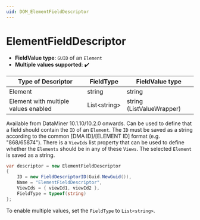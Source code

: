 ```yaml
---
uid: DOM_ElementFieldDescriptor
---
```


# ElementFieldDescriptor

- **FieldValue type**: `GUID` of an `Element`
- **Multiple values supported**: :heavy_check_mark:

| Type of Descriptor | FieldType | FieldValue type |
|--------------------|-----------|-----------------|
| Element | string | string |
| Element with multiple values enabled| List\<string\> | string (ListValueWrapper) |

Available from DataMiner 10.1.10/10.2.0 onwards. Can be used to define that a field should contain the `ID` of an `Element`. The `ID` must be saved as a string according to the common [DMA ID]/[ELEMENT ID] format (e.g. "868/65874"). There is a `ViewIds` list property that can be used to define whether the `Elements` should be in any of these `Views`. The selected `Element` is saved as a string.

```csharp
var descriptor = new ElementFieldDescriptor
{
    ID = new FieldDescriptorID(Guid.NewGuid()),
    Name = "ElementFieldDescriptor",
    ViewIds = { viewId1, viewId2 },
    FieldType = typeof(string)
};
```
To enable multiple values, set the `FieldType` to `List<string>`.